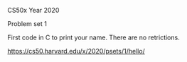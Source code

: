 CS50x Year 2020

Problem set 1

First code in C to print your name. There are no retrictions.

https://cs50.harvard.edu/x/2020/psets/1/hello/
